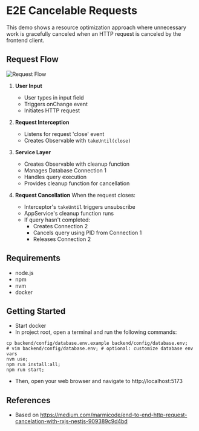 # E2E Cancelable Requests

This demo shows a resource optimization approach where unnecessary work is gracefully canceled when an HTTP request is canceled by the frontend client.

## Request Flow

![Request Flow](https://i.ibb.co/mrkR30RM/excalidraw-claymate.gif)

1. **User Input**

   - User types in input field
   - Triggers onChange event
   - Initiates HTTP request

2. **Request Interception**

   - Listens for request 'close' event
   - Creates Observable with `takeUntil(close)`

3. **Service Layer**

   - Creates Observable with cleanup function
   - Manages Database Connection 1
   - Handles query execution
   - Provides cleanup function for cancellation

4. **Request Cancellation**
   When the request closes:
   - Interceptor's `takeUntil` triggers unsubscribe
   - AppService's cleanup function runs
   - If query hasn't completed:
     - Creates Connection 2
     - Cancels query using PID from Connection 1
     - Releases Connection 2

## Requirements

- node.js
- npm
- nvm
- docker

## Getting Started

- Start docker
- In project root, open a terminal and run the following commands:

```
cp backend/config/database.env.example backend/config/database.env;
# vim backend/config/database.env; # optional: customize database env vars
nvm use;
npm run install:all;
npm run start;
```

- Then, open your web browser and navigate to http://localhost:5173

## References

- Based on https://medium.com/marmicode/end-to-end-http-request-cancelation-with-rxjs-nestjs-909389c9d4bd
